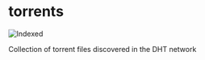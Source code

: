 torrents 
========
![Indexed](https://img.shields.io/badge/indexed-67245-blue)

Collection of torrent files discovered in the DHT network
